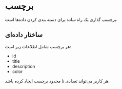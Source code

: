 # برچسب

برچسب گذاری یک راه ساده برای دسته بندی کردن داده‌ها است.

## ساختار داده‌ای

هر برچسب شامل اطلاعات زیر است:

- id
- title
- description
- color

هر کاربر می‌تواند تعدادی نا محدود برچسب ایجاد کرده باشد.

